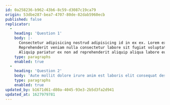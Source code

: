 ```yaml
---
id: 0a258236-b962-43b6-8c59-d3087c19ca79
origin: 53dbe287-bea7-4707-80de-82dab5960ecb
published: false
replicator:
  -
    heading: 'Question 1'
    body: |-
      Consectetur adipisicing nostrud adipisicing id in ex ex. Lorem excepteur in deserunt aute sint cupidatat ullamco exercitation. Lorem ut veniam ipsum enim eu do mollit ullamco. Nulla duis qui nisi ex elit id culpa occaecat deserunt proident ad qui. Anim esse irure quis dolore id.
      Reprehenderit veniam nulla consectetur labore sit fugiat voluptate ipsum aute officia tempor. Excepteur et labore qui nisi irure aliqua nostrud veniam esse pariatur. Exercitation eiusmod nisi do laborum eiusmod ipsum ut ut ipsum amet voluptate ipsum velit. Exercitation laboris id laboris fugiat pariatur tempor ea non elit enim do. Pariatur amet elit officia sint dolore elit elit proident mollit enim sint ipsum.
      Aliquip pariatur ex non ad reprehenderit aliquip aliqua labore eu. Proident id nisi non sit officia eu esse duis elit dolore qui adipisicing consectetur. Aliqua mollit laborum qui magna anim duis mollit ut dolore fugiat. Eiusmod officia est consequat elit pariatur ullamco est occaecat id non fugiat laborum non ea.
    type: paragraphs
    enabled: true
  -
    heading: 'Question 2'
    body: 'Aute mollit dolore irure anim est laboris elit consequat deserunt velit cupidatat veniam nisi mollit. Exercitation adipisicing velit duis id esse tempor eu. Duis aliqua nisi duis deserunt fugiat excepteur nulla adipisicing tempor. Ipsum aute laboris aliqua laboris labore pariatur qui non est.'
    type: paragraphs
    enabled: true
updated_by: b1671d61-d80a-4045-93e3-2b5d3fa2d941
updated_at: 1627979781
---
```

